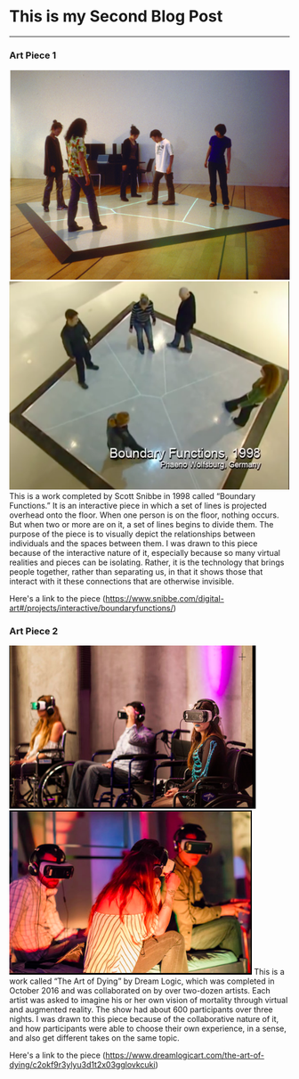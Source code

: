 # This is my Second Blog Post
------

### Art Piece 1
![Sarah Perrin](images/Picture1.png?raw=true "Sarah Perrin")
![Sarah Perrin](images/Picture2.png?raw=true "Sarah Perrin")
This is a work completed by Scott Snibbe in 1998 called “Boundary Functions.” It is an interactive piece in which a set of lines is projected overhead onto the floor. When one person is on the floor, nothing occurs. But when two or more are on it, a set of lines begins to divide them. The purpose of the piece is to visually depict the relationships between individuals and the spaces between them. I was drawn to this piece because of the interactive nature of it, especially because so many virtual realities and pieces can be isolating. Rather, it is the technology that brings people together, rather than separating us, in that it shows those that interact with it these connections that are otherwise invisible.

Here's a link to the piece (https://www.snibbe.com/digital-art#/projects/interactive/boundaryfunctions/)

### Art Piece 2
![Sarah Perrin](images/Picture3.png?raw=true)
![Sarah Perrin](images/Picture4.png?raw=true)
This is a work called “The Art of Dying” by Dream Logic, which was completed in October 2016 and was collaborated on by over two-dozen artists. Each artist was asked to imagine his or her own vision of mortality through virtual and augmented reality. The show had about 600 participants over three nights. I was drawn to this piece because of the collaborative nature of it, and how participants were able to choose their own experience, in a sense, and also get different takes on the same topic. 

Here's a link to the piece (https://www.dreamlogicart.com/the-art-of-dying/c2okf9r3ylyu3d1t2x03gglovkcuki)